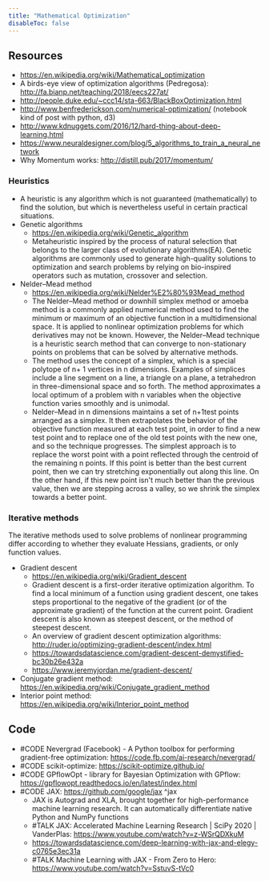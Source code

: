 ```yaml
---
title: "Mathematical Optimization"
disableToc: false 
---
```



## Resources
- https://en.wikipedia.org/wiki/Mathematical_optimization
- A birds-eye view of optimization algorithms (Pedregosa): http://fa.bianp.net/teaching/2018/eecs227at/
- http://people.duke.edu/~ccc14/sta-663/BlackBoxOptimization.html
- http://www.benfrederickson.com/numerical-optimization/ (notebook kind of post with python, d3)
- http://www.kdnuggets.com/2016/12/hard-thing-about-deep-learning.html
- https://www.neuraldesigner.com/blog/5_algorithms_to_train_a_neural_network
- Why Momentum works: http://distill.pub/2017/momentum/

### Heuristics
- A heuristic is any algorithm which is not guaranteed (mathematically) to find the solution, but which is nevertheless useful in certain practical situations.
- Genetic algorithms
	- https://en.wikipedia.org/wiki/Genetic_algorithm
	- Metaheuristic inspired by the process of natural selection that belongs to the larger class of evolutionary algorithms(EA). Genetic algorithms are commonly used to generate high-quality solutions to optimization and search problems by relying on bio-inspired operators such as mutation, crossover and selection.
- Nelder–Mead method
	- https://en.wikipedia.org/wiki/Nelder%E2%80%93Mead_method
	- The Nelder–Mead method or downhill simplex method or amoeba method is a commonly applied numerical method used to find the minimum or maximum of an objective function in a multidimensional space. It is applied to nonlinear optimization problems for which derivatives may not be known. However, the Nelder–Mead technique is a heuristic search method that can converge to non-stationary points on problems that can be solved by alternative methods.
	- The method uses the concept of a simplex, which is a special polytope of n+ 1 vertices in n dimensions. Examples of simplices include a line segment on a line, a triangle on a plane, a tetrahedron in three-dimensional space and so forth. The method approximates a local optimum of a problem with n variables when the objective function varies smoothly and is unimodal.
	- Nelder–Mead in n dimensions maintains a set of n+1test points arranged as a simplex. It then extrapolates the behavior of the objective function measured at each test point, in order to find a new test point and to replace one of the old test points with the new one, and so the technique progresses. The simplest approach is to replace the worst point with a point reflected through the centroid of the remaining n points. If this point is better than the best current point, then we can try stretching exponentially out along this line. On the other hand, if this new point isn't much better than the previous value, then we are stepping across a valley, so we shrink the simplex towards a better point.

### Iterative methods
The iterative methods used to solve problems of nonlinear programming differ according to whether they evaluate Hessians, gradients, or only function values.
- Gradient descent
	- https://en.wikipedia.org/wiki/Gradient_descent
	- Gradient descent is a first-order iterative optimization algorithm. To find a local minimum of a function using gradient descent, one takes steps proportional to the negative of the gradient (or of the approximate gradient) of the function at the current point. Gradient descent is also known as steepest descent, or the method of steepest descent.
	- An overview of gradient descent optimization algorithms: http://ruder.io/optimizing-gradient-descent/index.html
	- https://towardsdatascience.com/gradient-descent-demystified-bc30b26e432a
	- https://www.jeremyjordan.me/gradient-descent/
- Conjugate gradient method: https://en.wikipedia.org/wiki/Conjugate_gradient_method
- Interior point method: https://en.wikipedia.org/wiki/Interior_point_method


## Code
- #CODE Nevergrad (Facebook) - A Python toolbox for performing gradient-free optimization: https://code.fb.com/ai-research/nevergrad/
- #CODE scikit-optimize: https://scikit-optimize.github.io/
- #CODE GPflowOpt - library for Bayesian Optimization with GPflow: https://gpflowopt.readthedocs.io/en/latest/index.html 
- #CODE JAX: https://github.com/google/jax ^jax
	- JAX is Autograd and XLA, brought together for high-performance machine learning research. It can automatically differentiate native Python and NumPy functions
	- #TALK JAX: Accelerated Machine Learning Research | SciPy 2020 | VanderPlas: https://www.youtube.com/watch?v=z-WSrQDXkuM
	- https://towardsdatascience.com/deep-learning-with-jax-and-elegy-c0765e3ec31a
	- #TALK Machine Learning with JAX - From Zero to Hero: https://www.youtube.com/watch?v=SstuvS-tVc0